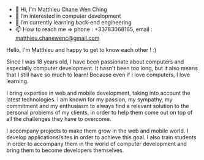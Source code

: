 - 👋 Hi, I’m Matthieu Chane Wen Ching
- 👀 I’m interested in computer development
- 🌱 I’m currently learning back-end engineering
- 📫 How to reach me => phone : +33783068165, email : matthieu.chanewenc@gmail.com

Hello, I'm Matthieu and happy to get to know each other ! :)

Since I was 18 years old, I have been passionate about computers and especially computer development. 
It hasn't been too long, but it also means that I still have so much to learn! Because even if I love computers, I love learning. 

I bring expertise in web and mobile development, taking into account the latest technologies. 
I am known for my passion, my sympathy, my commitment and my enthusiasm to always find a relevant solution to the personal problems of my clients, in order to help them come out on top of all the challenges they have to overcome.

I accompany projects to make them grow in the web and mobile world. 
I develop applications/sites in order to achieve this goal. I also train students in order to accompany them in the world of computer development and bring them to become developers themselves.
